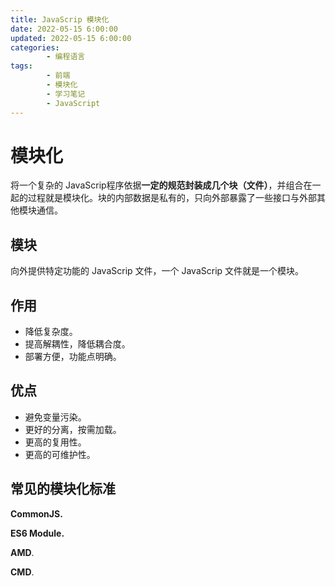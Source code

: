 ```yaml
---
title: JavaScrip 模块化
date: 2022-05-15 6:00:00
updated: 2022-05-15 6:00:00
categories:
        - 编程语言
tags:
        - 前端
        - 模块化
        - 学习笔记
        - JavaScript
---
```


# 模块化

将一个复杂的 JavaScrip程序依据**一定的规范封装成几个块（文件）**，并组合在一起的过程就是模块化。块的内部数据是私有的，只向外部暴露了一些接口与外部其他模块通信。

## 模块

向外提供特定功能的 JavaScrip 文件，一个 JavaScrip 文件就是一个模块。

## 作用

- 降低复杂度。
- 提高解耦性，降低耦合度。
- 部署方便，功能点明确。

## 优点

- 避免变量污染。
- 更好的分离，按需加载。
- 更高的复用性。
- 更高的可维护性。

## 常见的模块化标准

**CommonJS.**

**ES6 Module.**

**AMD**.

**CMD**.











